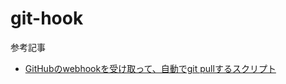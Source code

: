 # git-hook

参考記事  
- [GitHubのwebhookを受け取って、自動でgit pullするスクリプト](https://qiita.com/oyas/items/1cbdc3e0ac35d4316885)
